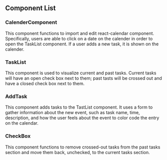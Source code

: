 ## Component List

### CalenderComponent
This component functions to import and edit react-calendar component. Specifically, users are able to click on a date on the calender in order to open the TaskList component. If a user adds a new task, it is shown on the calender.

### TaskList
This component is used to visualize current and past tasks. Current tasks will have an open check box next to them; past tasts will be crossed out and have a closed check box next to them. 

### AddTask
This component adds tasks to the TastList component. It uses a form to gather information about the new event, such as task name, time, description, and how the user feels about the event to color code the entry on the calendar. 

### CheckBox
This component functions to remove crossed-out tasks from the past tasks section and move them back, unchecked, to the current tasks section. 
